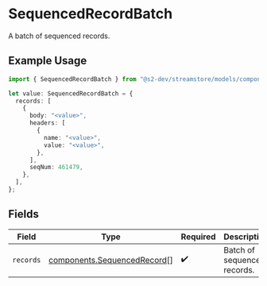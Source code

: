 # SequencedRecordBatch

A batch of sequenced records.

## Example Usage

```typescript
import { SequencedRecordBatch } from "@s2-dev/streamstore/models/components";

let value: SequencedRecordBatch = {
  records: [
    {
      body: "<value>",
      headers: [
        {
          name: "<value>",
          value: "<value>",
        },
      ],
      seqNum: 461479,
    },
  ],
};
```

## Fields

| Field                                                                      | Type                                                                       | Required                                                                   | Description                                                                |
| -------------------------------------------------------------------------- | -------------------------------------------------------------------------- | -------------------------------------------------------------------------- | -------------------------------------------------------------------------- |
| `records`                                                                  | [components.SequencedRecord](../../models/components/sequencedrecord.md)[] | :heavy_check_mark:                                                         | Batch of sequenced records.                                                |